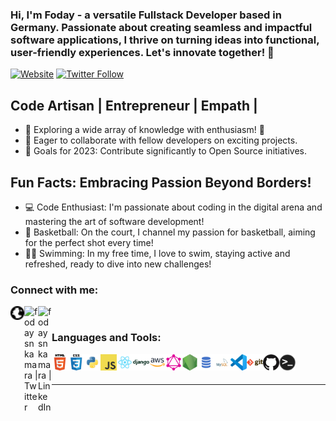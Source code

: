 ### Hi, I'm Foday - a versatile Fullstack Developer based in Germany. Passionate about creating seamless and impactful software applications, I thrive on turning ideas into functional, user-friendly experiences. Let's innovate together! 👋

[![Website](https://img.shields.io/website?label=fodaysnkamara&style=for-the-badge&url=https%3A%2F%2Ffodaysnkamara.com)](https://fodaysnkamara.dev)
[![Twitter Follow](https://img.shields.io/twitter/follow/fodaysnkamara?color=1DA1F2&logo=twitter&style=for-the-badge)](https://twitter.com/intent/follow?original_referer=https%3A%2F%2Fgithub.com%2Ffodaysahid&screen_name=fodaysnkamara)

## Code Artisan | Entrepreneur | Empath |

- 🌱 Exploring a wide array of knowledge with enthusiasm! 🤣
- 👯 Eager to collaborate with fellow developers on exciting projects.
- 🥅 Goals for 2023: Contribute significantly to Open Source initiatives.
## Fun Facts: Embracing Passion Beyond Borders!
- 💻 Code Enthusiast: I'm passionate about coding in the digital arena and mastering the art of software development!
- 🏀 Basketball: On the court, I channel my passion for basketball, aiming for the perfect shot every time!
- 🏊‍♂️ Swimming: In my free time, I love to swim, staying active and refreshed, ready to dive into new challenges!

### Connect with me:

[<img align="left" alt="fodaysnkamara.dev" width="22px" src="https://raw.githubusercontent.com/iconic/open-iconic/master/svg/globe.svg" />][website]
[<img align="left" alt="fodaysnkamara | Twitter" width="22px" src="https://cdn.jsdelivr.net/npm/simple-icons@v3/icons/twitter.svg" />][twitter]
[<img align="left" alt="fodaysnkamara | LinkedIn" width="22px" src="https://cdn.jsdelivr.net/npm/simple-icons@v3/icons/linkedin.svg" />][linkedin]

<br />

### Languages and Tools:

<img align="left" alt="HTML5" width="26px" src="https://raw.githubusercontent.com/github/explore/80688e429a7d4ef2fca1e82350fe8e3517d3494d/topics/html/html.png" />
<img align="left" alt="CSS3" width="26px" src="https://raw.githubusercontent.com/github/explore/80688e429a7d4ef2fca1e82350fe8e3517d3494d/topics/css/css.png" />
<img align="left" alt="Python" width="26px" src="https://raw.githubusercontent.com/github/explore/80688e429a7d4ef2fca1e82350fe8e3517d3494d/topics/python/python.png" />
<img align="left" alt="JavaScript" width="26px" src="https://raw.githubusercontent.com/github/explore/80688e429a7d4ef2fca1e82350fe8e3517d3494d/topics/javascript/javascript.png" />
<img align="left" alt="React" width="26px" src="https://raw.githubusercontent.com/github/explore/80688e429a7d4ef2fca1e82350fe8e3517d3494d/topics/react/react.png" />
<img align="left" alt="Django" width="26px" src="https://raw.githubusercontent.com/github/explore/80688e429a7d4ef2fca1e82350fe8e3517d3494d/topics/django/django.png" />
<img align="left" alt="Amazon Web Services" width="26px" src="https://raw.githubusercontent.com/github/explore/fbceb94436312b6dacde68d122a5b9c7d11f9524/topics/aws/aws.png" />
<img align="left" alt="GraphQL" width="26px" src="https://raw.githubusercontent.com/github/explore/80688e429a7d4ef2fca1e82350fe8e3517d3494d/topics/graphql/graphql.png" />
<img align="left" alt="Node.js" width="26px" src="https://raw.githubusercontent.com/github/explore/80688e429a7d4ef2fca1e82350fe8e3517d3494d/topics/nodejs/nodejs.png" />
<img align="left" alt="SQL" width="26px" src="https://raw.githubusercontent.com/github/explore/80688e429a7d4ef2fca1e82350fe8e3517d3494d/topics/sql/sql.png" />
<img align="left" alt="MySQL" width="26px" src="https://raw.githubusercontent.com/github/explore/80688e429a7d4ef2fca1e82350fe8e3517d3494d/topics/mysql/mysql.png" />
<img align="left" alt="Visual Studio Code" width="26px" src="https://raw.githubusercontent.com/github/explore/80688e429a7d4ef2fca1e82350fe8e3517d3494d/topics/visual-studio-code/visual-studio-code.png" />
<img align="left" alt="Git" width="26px" src="https://raw.githubusercontent.com/github/explore/80688e429a7d4ef2fca1e82350fe8e3517d3494d/topics/git/git.png" />
<img align="left" alt="GitHub" width="26px" src="https://raw.githubusercontent.com/github/explore/78df643247d429f6cc873026c0622819ad797942/topics/github/github.png" />
<img align="left" alt="Terminal" width="26px" src="https://raw.githubusercontent.com/github/explore/80688e429a7d4ef2fca1e82350fe8e3517d3494d/topics/terminal/terminal.png" />

<br />
<br />

---

[website]: https://fodaysnkamara.com
[twitter]: https://twitter.com/fodaysnkamara
[linkedin]: https://www.linkedin.com/in/foday-s-n-kamara-b40979133
